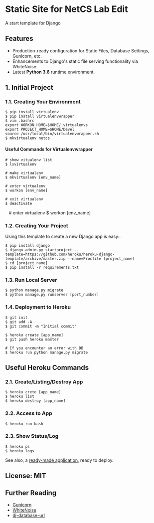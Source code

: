 # Static Site for NetCS Lab Edit

A start template for Django

## Features

- Production-ready configuration for Static Files, Database Settings, Gunicorn, etc.
- Enhancements to Django's static file serving functionality via WhiteNoise.
- Latest **Python 3.6** runtime environment. 

## 1. Initial Project

### 1.1. Creating Your Environment

    $ pip install virtualenv
    $ pip install virtualenvwrapper
    $ vim .bashrc
    export WORKON_HOME=$HOME/.virtualenvs
    export PROJECT_HOME=$HOME/Devel
    source /usr/local/bin/virtualenvwrapper.sh
    $ mkvirtualenv netcs

#### Useful Commands for Virtualenvwrapper

    # show vitualenv list
    $ lsvirtualenv
    
    # make virtualenv
    $ mkvirtualenv [env_name]
    
    # enter virtualenv
    $ workon [env_name]
    
    # exit virtualenv
    $ deactivate
    
    # enter virtualenv
    $ workon [env_name]

### 1.2. Creating Your Project

Using this template to create a new Django app is easy::

    $ pip install django
    $ django-admin.py startproject --template=https://github.com/heroku/heroku-django-template/archive/master.zip --name=Procfile [project_name]
    $ cd [project_name]
    $ pip install -r requirements.txt

### 1.3. Run Local Server

    $ python manage.py migrate
    $ python manage.py runserver [port_number]

### 1.4. Deployment to Heroku

    $ git init
    $ git add -A
    $ git commit -m "Initial commit"

    $ heroku create [app_name]
    $ git push heroku master
    
    # If you encounter an error with DB
    $ heroku run python manage.py migrate

## Useful Heroku Commands

### 2.1. Create/Listing/Destroy App

    $ heroku crete [app_name]
    $ heroku list
    $ heroku destroy [app_name]

### 2.2. Access to App

    $ heroku run bash
    
### 2.3. Show Status/Log

    $ heroku ps
    $ heroku logs

See also, a [ready-made application](https://github.com/heroku/python-getting-started), ready to deploy.

## License: MIT

## Further Reading

- [Gunicorn](https://warehouse.python.org/project/gunicorn/)
- [WhiteNoise](https://warehouse.python.org/project/whitenoise/)
- [dj-database-url](https://warehouse.python.org/project/dj-database-url/)
